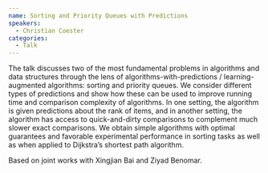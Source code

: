 ```yaml
---
name: Sorting and Priority Queues with Predictions
speakers:
  - Christian Coester
categories:
  - Talk
---
```


The talk discusses two of the most fundamental problems in algorithms and data structures through the lens of algorithms-with-predictions / learning-augmented algorithms: sorting and priority queues. We consider different types of predictions and show how these can be used to improve running time and comparison complexity of algorithms. In one setting, the algorithm is given predictions about the rank of items, and in another setting, the algorithm has access to quick-and-dirty comparisons to complement much slower exact comparisons. We obtain simple algorithms with optimal guarantees and favorable experimental performance in sorting tasks as well as when applied to Dijkstra’s shortest path algorithm.

Based on joint works with Xingjian Bai and Ziyad Benomar.
